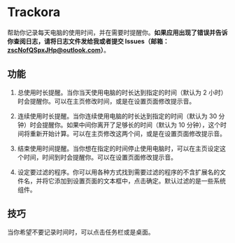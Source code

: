 ﻿# Trackora

帮助你记录每天电脑的使用时间，并在需要时提醒你。**如果应用出现了错误并告诉你查阅日志，请将日志文件发给我或者提交 Issues（邮箱：zscNofQSpxJHp@outlook.com）**。

## 功能

1. 总使用时长提醒。当你当天使用电脑的时长达到指定的时间（默认为 2 小时）时会提醒你。可以在主页修改时间，或是在设置页面修改提示音。

2. 连续使用时长提醒。当你连续使用电脑的时长达到指定的时间（默认为 30 分钟）时会提醒你。如果中间你离开了足够长的时间（默认为 10 分钟），这个时间将重新开始计算。可以在主页修改这两个间，或是在设置页面修改提示音。

3. 结束使用时间提醒。当你想在指定的时间停止使用电脑时，可以在主页设定这个时间，时间到时会提醒你。可以在设置页面修改提示音。

4. 设定要过滤的程序。你可以用各种方式找到需要过滤的程序的不含扩展名的文件名，并将它添加到设置页面的文本框中，点击确定。默认过滤的是一些系统组件。

## 技巧

当你希望不要记录时间时，可以点击任务栏或是桌面。
